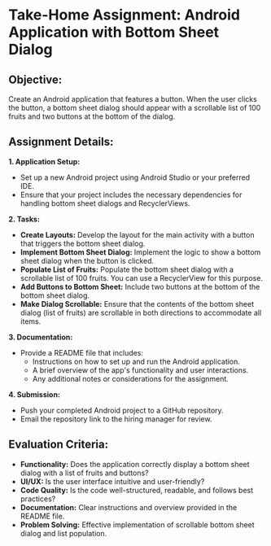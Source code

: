 # Take-Home Assignment: Android Application with Bottom Sheet Dialog

## Objective:
Create an Android application that features a button. When the user clicks the button, a bottom sheet dialog should appear with a scrollable list of 100 fruits and two buttons at the bottom of the dialog.

## Assignment Details:
**1. Application Setup:**
- Set up a new Android project using Android Studio or your preferred IDE.
- Ensure that your project includes the necessary dependencies for handling bottom sheet dialogs and RecyclerViews.

**2. Tasks:**
- **Create Layouts:** Develop the layout for the main activity with a button that triggers the bottom sheet dialog.
- **Implement Bottom Sheet Dialog:** Implement the logic to show a bottom sheet dialog when the button is clicked.
- **Populate List of Fruits:** Populate the bottom sheet dialog with a scrollable list of 100 fruits. You can use a RecyclerView for this purpose.
- **Add Buttons to Bottom Sheet:** Include two buttons at the bottom of the bottom sheet dialog.
- **Make Dialog Scrollable:** Ensure that the contents of the bottom sheet dialog (list of fruits) are scrollable in both directions to accommodate all items.

**3. Documentation:**
- Provide a README file that includes:
  - Instructions on how to set up and run the Android application.
  - A brief overview of the app's functionality and user interactions.
  - Any additional notes or considerations for the assignment.

**4. Submission:**
- Push your completed Android project to a GitHub repository.
- Email the repository link to the hiring manager for review.

## Evaluation Criteria:
- **Functionality:** Does the application correctly display a bottom sheet dialog with a list of fruits and buttons?
- **UI/UX:** Is the user interface intuitive and user-friendly?
- **Code Quality:** Is the code well-structured, readable, and follows best practices?
- **Documentation:** Clear instructions and overview provided in the README file.
- **Problem Solving:** Effective implementation of scrollable bottom sheet dialog and list population.
